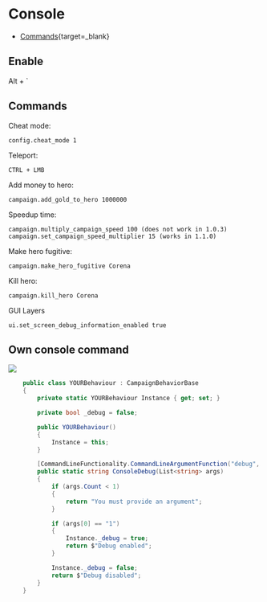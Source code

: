 # Console

 * [Commands](https://www.radiotimes.com/technology/gaming/bannerlord-cheats-codes-console-commands/){target=_blank}

## Enable

Alt + `

## Commands

Cheat mode:

    config.cheat_mode 1


Teleport:

    CTRL + LMB

Add money to hero:

    campaign.add_gold_to_hero 1000000


Speedup time:

    campaign.multiply_campaign_speed 100 (does not work in 1.0.3)
    campaign.set_campaign_speed_multiplier 15 (works in 1.1.0)


Make hero fugitive:

    campaign.make_hero_fugitive Corena

Kill hero:

    campaign.kill_hero Corena


GUI Layers

    ui.set_screen_debug_information_enabled true


## Own console command

![](https://i.imgur.com/Bk74f84.png)


``` cs
    public class YOURBehaviour : CampaignBehaviorBase
    {
        private static YOURBehaviour Instance { get; set; }

        private bool _debug = false;

        public YOURBehaviour()
        {
            Instance = this;
        }

        [CommandLineFunctionality.CommandLineArgumentFunction("debug", "custom")]
        public static string ConsoleDebug(List<string> args)
        {
            if (args.Count < 1)
            {
                return "You must provide an argument";
            }

            if (args[0] == "1")
            {
                Instance._debug = true;
                return $"Debug enabled";
            }

            Instance._debug = false;
            return $"Debug disabled";
        }
    }

```

